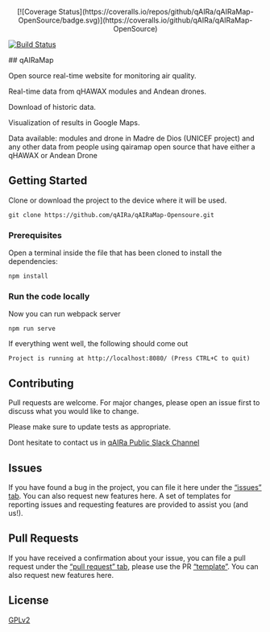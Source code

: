 <p align="center"> 
[![Coverage Status](https://coveralls.io/repos/github/qAIRa/qAIRaMap-OpenSource/badge.svg)](https://coveralls.io/github/qAIRa/qAIRaMap-OpenSource)

[![Build Status](https://travis-ci.org/qAIRa/qAIRaMap-OpenSource.svg?branch=master)](https://travis-ci.org/qAIRa/qAIRaMap-OpenSource)
</p>
## qAIRaMap


Open source real-time website for monitoring air quality.

Real-time data from qHAWAX modules and Andean drones.

Download of historic data.

Visualization of results in Google Maps.

Data available: modules and drone in Madre de Dios (UNICEF project) and any other data from people using qairamap open source that have either a qHAWAX or Andean Drone

## Getting Started

Clone or download the project to the device where it will be used.

```
git clone https://github.com/qAIRa/qAIRaMap-Opensoure.git
```

### Prerequisites

Open a terminal inside the file that has been cloned to install the dependencies:

```
npm install

```

### Run the code locally

Now you can run webpack server

```
npm run serve
```

If everything went well, the following should come out

```
Project is running at http://localhost:8080/ (Press CTRL+C to quit)

```

## Contributing

Pull requests are welcome. For major changes, please open an issue first to discuss what you would like to change.

Please make sure to update tests as appropriate.

Dont hesitate to contact us in [qAIRa Public Slack Channel](https://join.slack.com/t/qaira-publico/shared_invite/zt-e49w6375-9_vVmPdf8nFvXWfIvkagxw)

## Issues 

If you have found a bug in the project, you can file it here under the [“issues” tab](https://github.com/qAIRa/qAIRaMap/issues). You can also request new features here. A set of templates for reporting issues and requesting features are provided to assist you (and us!).

## Pull Requests 

If you have received a confirmation about your issue, you can file a pull request under the [“pull request” tab](https://github.com/qAIRa/qAIRaMap/pulls), please use the PR [“template”](https://github.com/qAIRa/qAIRaMap/blob/master/.github/PULL_REQUEST_TEMPLATE/pull_request_template.md). 
You can also request new features here. 

## License

[GPLv2](https://www.gnu.org/licenses/old-licenses/gpl-2.0.txt)
